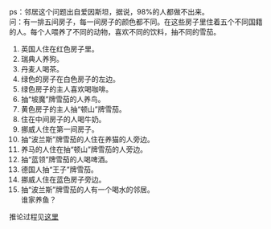 ps：邻居这个问题出自爱因斯坦，据说，98%的人都做不出来。  
问：有一排五间房子，每一间房子的颜色都不同。在这些房子里住着五个不同国籍的人。每个人喂养了不同的动物，喜欢不同的饮料，抽不同的雪茄。  
1. 英国人住在红色房子里。  
2. 瑞典人养狗。  
3. 丹麦人喝茶。  
4. 绿色的房子在白色房子的左边。  
5. 绿色房子的主人喜欢喝咖啡。  
6. 抽“坡魔”牌雪茄的人养鸟。  
7. 黄色房子的主人抽“顿山”牌雪茄。  
8. 住在中间房子的人喝牛奶。  
9. 挪威人住在第一间房子。  
10. 抽“波兰斯”牌雪茄的人住在养猫的人旁边。  
11. 养马的人住在抽“顿山”牌雪茄的人旁边。  
12. 抽“蓝领”牌雪茄的人喝啤酒。  
13. 德国人抽“王子”牌雪茄。  
14. 挪威人住在蓝色房子旁边。  
15. 抽“波兰斯”牌雪茄的人有一个喝水的邻居。  
谁家养鱼？

推论过程见[这里](http://linyongchao.github.io/2018/02/09/ayst/)